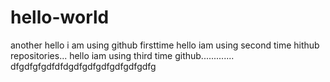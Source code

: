 # hello-world
another
hello i am using github firsttime
hello iam using second time hithub repositories...
hello iam using third time github.............
dfgdfgfgdfdfdgdfgdfgdfgdfgdfgdfg
